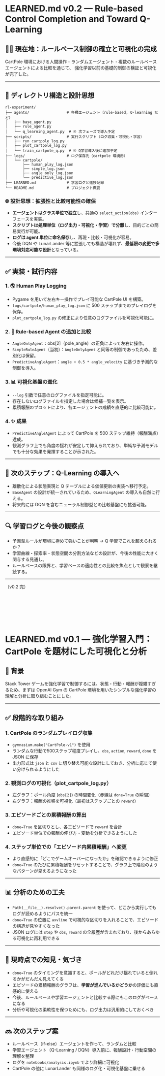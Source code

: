 # LEARNED.md v0.2 — Rule-based Control Completion and Toward Q-Learning

## 🧜‍♂️ 現在地：ルールベース制御の確立と可視化の完成

CartPole 環境における人間操作・ランダムエージェント・複数のルールベースエージェントによる比較を通じて、
強化学習以前の基礎的制御の検証と可視化が完了した。

---

## 📂 ディレクトリ構造と設計思想

```plaintext
rl-experiment/
├── agents/                 # 各種エージェント（rule-based, Q-learning など）
│   ├── base_agent.py
│   ├── rule_agent.py
│   └── q_learning_agent.py  # ※ 次フェーズで導入予定
├── scripts/                # 実行スクリプト（ログ収集・可視化・学習）
│   ├── run_cartpole_log.py
│   ├── plot_cartpole_log.py
│   └── train_cartpole_q.py  # ※ Q学習導入後に追加予定
├── logs/                   # ログ保存先（cartpole 環境用）
│   └── cartpole/
│       ├── human_play_log.json
│       ├── simple_log.json
│       ├── angle_only_log.json
│       └── predictive_log.json
├── LEARNED.md              # 学習ログと進捗記録
└── README.md               # プロジェクト概要
```

### 🌐 設計思想：拡張性と比較可能性の確保

* **エージェントはクラス単位で独立**し、共通の `select_action(obs)` インターフェースを実装。
* **スクリプトは処理単位（ログ出力・可視化・学習）で分離**し、目的ごとの簡易実行が可能。
* **ログは agent 単位に命名保存**し、再現・比較・可視化が容易。
* 今後 DQN や LunarLander 等に拡張しても構造が壊れず、**最低限の変更で多環境対応可能な設計**となっている。

---

## ✅ 実装・試行内容

### 1. 🌎 Human Play Logging

* Pygame を用いて左右キー操作でプレイ可能な CartPole UI を構築。
* `logs/cartpole/human_play_log.json` に 500 ステップまでのプレイログを保存。
* `plot_cartpole_log.py` の修正により任意のログファイルを可視化可能に。

### 2. 🤷 Rule-based Agent の追加と比較

* `AngleOnlyAgent`：obs\[2]（pole\_angle）の正負によって左右に操作。
* `SimpleRuleAgent`（当初）：`AngleOnlyAgent` と同等の制御であったため、差別化は保留。
* `PredictiveAngleAgent`：`angle + 0.5 * angle_velocity` に基づき予測的な制御を導入。

### 3. 📊 可視化基盤の進化

* `--log` 引数で任意のログファイルを指定可能に。
* 存在しないログファイルを指定した場合は候補一覧を表示。
* 累積報酬のプロットにより、各エージェントの成績を直感的に比較可能に。

### 4. ✨ 成果

* `PredictiveAngleAgent` によって CartPole を 500 ステップ維持（報酬満点）達成。
* 観測グラフ上でも角度の揺れが安定して抑えられており、単純な予測モデルでも十分な効果を発揮することが示された。

---

## 🔄 次のステップ：Q-Learning の導入へ

* 離散化による状態表現と Q テーブルによる価値更新の実装へ移行予定。
* `BaseAgent` の設計が統一されているため、`QLearningAgent` の導入も自然に行える。
* 将来的には DQN を含むニューラル制御型との比較基盤にも拡張可能。

---

## 🔍 学習ログと今後の観察点

* 予測型ルールが環境に極めて強いことが判明 → Q 学習でこれを超えられるか？
* 学習曲線・探索率・状態空間の分割方法などの設計が、今後の性能に大きく関与する見通し。
* ルールベースの限界と、学習ベースの適応性との比較を焦点として観察を継続する。

---

（v0.2 完）


</br>
</br>
</br>
</br>
</br>

# LEARNED.md v0.1 — 強化学習入門：CartPole を題材にした可視化と分析

## 🧠 背景

Stack Tower ゲームを強化学習で制御するには、状態・行動・報酬が複雑すぎるため、まずは OpenAI Gym の CartPole 環境を用いたシンプルな強化学習の理解と分析に取り組むことにした。

---

## ✅ 段階的な取り組み

### 1. CartPole のランダムプレイログ収集

- `gymnasium.make("CartPole-v1")` を使用
- ランダムな行動で500ステップ程度プレイし、`obs`, `action`, `reward`, `done` を JSON に保存
- 出力形式は `json` と `csv` に切り替え可能な設計にしておき、分析に応じて使い分けられるようにした

### 2. 観測ログの可視化（plot_cartpole_log.py）

- 左グラフ：ポール角度 (`obs[2]`) の時間変化（赤線は `done=True` の瞬間）
- 右グラフ：報酬の推移を可視化（最初はステップごとの `reward`）

### 3. エピソードごとの累積報酬の算出

- `done=True` を区切りとし、各エピソードで `reward` を合計
- エピソード単位での報酬の伸び方・変動を分析できるようにした

### 4. ステップ単位での「エピソード内累積報酬」へ変更

- より直感的に「どこでゲームオーバーになったか」を確認できるように修正
- `done=True` のたびに累積報酬をリセットすることで、グラフ上で階段のようなパターンが見えるようになった

---

## 📊 分析のための工夫

- `Path(__file__).resolve().parent.parent` を使って、どこから実行してもログが読めるようにパスを統一
- `done=True` の位置に `axvline` で可視的な区切りを入れることで、エピソードの構造が見やすくなった
- JSON ログには `step` や `obs`, `reward` の全履歴が含まれており、後からあらゆる可視化に再利用できる

---

## 🎯 現時点での知見・気づき

- `done=True` のタイミングを意識すると、ポールがどれだけ揺れていると倒れるかがだんだん見えてくる
- エピソードの累積報酬のグラフは、**学習が進んでいるかどうか**の評価にも直感的に使える
- 今後、ルールベースや学習エージェントと比較する際にもこのログがベースになる
- 分析や可視化の柔軟性を保つためにも、ログ出力は汎用的にしておくべき

---

## 🔜 次のステップ案

- ルールベース（if-else）エージェントを作って、ランダムと比較
- 学習エージェント（Q-Learning / DQN）導入前に、報酬設計・行動空間の理解を整理
- ログを `notebooks/analysis.ipynb` でより詳細に可視化
- CartPole の他に LunarLander も同様のログ化・可視化基盤に乗せる
